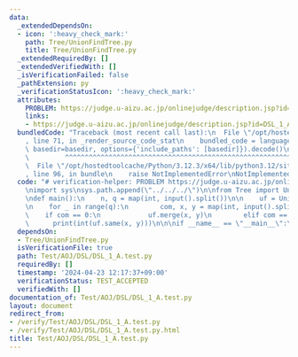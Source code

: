 ```yaml
---
data:
  _extendedDependsOn:
  - icon: ':heavy_check_mark:'
    path: Tree/UnionFindTree.py
    title: Tree/UnionFindTree.py
  _extendedRequiredBy: []
  _extendedVerifiedWith: []
  _isVerificationFailed: false
  _pathExtension: py
  _verificationStatusIcon: ':heavy_check_mark:'
  attributes:
    PROBLEM: https://judge.u-aizu.ac.jp/onlinejudge/description.jsp?id=DSL_1_A
    links:
    - https://judge.u-aizu.ac.jp/onlinejudge/description.jsp?id=DSL_1_A
  bundledCode: "Traceback (most recent call last):\n  File \"/opt/hostedtoolcache/Python/3.12.3/x64/lib/python3.12/site-packages/onlinejudge_verify/documentation/build.py\"\
    , line 71, in _render_source_code_stat\n    bundled_code = language.bundle(stat.path,\
    \ basedir=basedir, options={'include_paths': [basedir]}).decode()\n          \
    \         ^^^^^^^^^^^^^^^^^^^^^^^^^^^^^^^^^^^^^^^^^^^^^^^^^^^^^^^^^^^^^^^^^^^^^^^^^^^^^^^^^\n\
    \  File \"/opt/hostedtoolcache/Python/3.12.3/x64/lib/python3.12/site-packages/onlinejudge_verify/languages/python.py\"\
    , line 96, in bundle\n    raise NotImplementedError\nNotImplementedError\n"
  code: "# verification-helper: PROBLEM https://judge.u-aizu.ac.jp/onlinejudge/description.jsp?id=DSL_1_A\n\
    \nimport sys\nsys.path.append(\"../../../\")\n\nfrom Tree import UnionFindTree\n\
    \ndef main():\n    n, q = map(int, input().split())\n\n    uf = UnionFindTree.UnionFind(n)\n\
    \n    for _ in range(q):\n        com, x, y = map(int, input().split())\n    \
    \    if com == 0:\n            uf.merge(x, y)\n        elif com == 1:\n      \
    \      print(int(uf.same(x, y)))\n\n\nif __name__ == \"__main__\":\n    main()\n"
  dependsOn:
  - Tree/UnionFindTree.py
  isVerificationFile: true
  path: Test/AOJ/DSL/DSL_1_A.test.py
  requiredBy: []
  timestamp: '2024-04-23 12:17:37+09:00'
  verificationStatus: TEST_ACCEPTED
  verifiedWith: []
documentation_of: Test/AOJ/DSL/DSL_1_A.test.py
layout: document
redirect_from:
- /verify/Test/AOJ/DSL/DSL_1_A.test.py
- /verify/Test/AOJ/DSL/DSL_1_A.test.py.html
title: Test/AOJ/DSL/DSL_1_A.test.py
---
```


